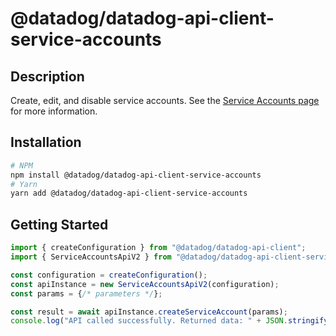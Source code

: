 # @datadog/datadog-api-client-service-accounts

## Description

Create, edit, and disable service accounts. See the [Service Accounts page](https://docs.datadoghq.com/account_management/org_settings/service_accounts/) for more information.

## Installation

```sh
# NPM
npm install @datadog/datadog-api-client-service-accounts
# Yarn
yarn add @datadog/datadog-api-client-service-accounts
```

## Getting Started
```ts
import { createConfiguration } from "@datadog/datadog-api-client";
import { ServiceAccountsApiV2 } from "@datadog/datadog-api-client-service-accounts";

const configuration = createConfiguration();
const apiInstance = new ServiceAccountsApiV2(configuration);
const params = {/* parameters */};

const result = await apiInstance.createServiceAccount(params);
console.log("API called successfully. Returned data: " + JSON.stringify(result));
```